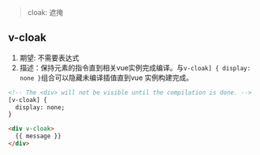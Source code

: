 
> cloak: 遮掩

## v-cloak
1. 期望: 不需要表达式
2. 描述：保持元素的指令直到相关vue实例完成编译。与`v-cloak] { display: none }`组合可以隐藏未编译插值直到vue 实例构建完成。

```html
<!-- The <div> will not be visible until the compilation is done. -->
[v-cloak] {
  display: none;
}

<div v-cloak>
  {{ message }}
</div>
```
